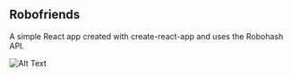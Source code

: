 ## Robofriends

A simple React app created with create-react-app and uses the Robohash API.

![Alt Text](https://media.giphy.com/media/fxNQO1qhLG3tlkFvPe/giphy.gif)
